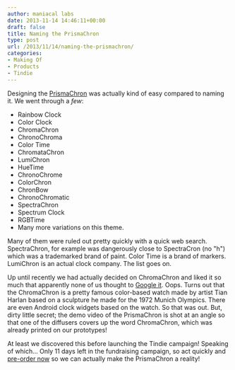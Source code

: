 ```yaml
---
author: maniacal labs
date: 2013-11-14 14:46:11+00:00
draft: false
title: Naming the PrismaChron
type: post
url: /2013/11/14/naming-the-prismachron/
categories:
- Making Of
- Products
- Tindie
---
```


Designing the [PrismaChron](https://www.tindie.com/products/ManiacalLabs/prismachron-clock/) was actually kind of easy compared to naming it.
We went through a _few_:




  * Rainbow Clock
  * Color Clock
  * ChromaChron
  * ChronoChroma
  * Color Time
  * ChromataChron
  * LumiChron
  * HueTime
  * ChronoChrome
  * ColorChron
  * ChronBow
  * ChronoChromatic
  * SpectraChron
  * Spectrum Clock
  * RGBTime
  * Many more variations on this theme.


Many of them were ruled out pretty quickly with a quick web search. SpectraChron, for example was dangerously close to SpectraCron (no "h") which was a trademarked brand of paint. Color Time is a brand of markers. LumiChron is an actual clock company. The list goes on.

Up until recently we had actually decided on ChromaChron and liked it so much that apparently none of us thought to [Google it](https://www.google.com/search?q=ChromaChron). Oops. Turns out that the ChromaChron is a pretty famous color-based watch made by artist Tian Harlan based on a sculpture he made for the 1972 Munich Olympics. There are even Android clock widgets based on the watch. So that was out. But, dirty little secret; the demo video of the PrismaChron is shot at an angle so that one of the diffusers covers up the word ChromaChron, which was already printed on our prototypes!

At least we discovered this before launching the Tindie campaign! Speaking of which... Only 11 days left in the fundraising campaign, so act quickly and [pre-order now](https://www.tindie.com/products/ManiacalLabs/prismachron-clock/) so we can actually make the PrismaChron a reality!

